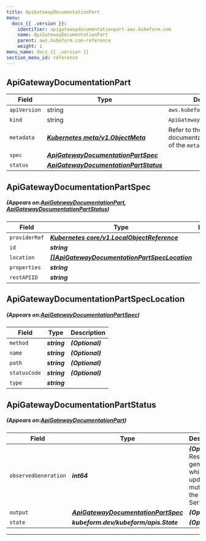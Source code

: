```yaml
---
title: ApiGatewayDocumentationPart
menu:
  docs_{{ .version }}:
    identifier: apigatewaydocumentationpart-aws.kubeform.com
    name: ApiGatewayDocumentationPart
    parent: aws.kubeform.com-reference
    weight: 1
menu_name: docs_{{ .version }}
section_menu_id: reference
---
```


## ApiGatewayDocumentationPart
| Field | Type | Description |
| ------ | ----- | ----------- |
| `apiVersion` | string | `aws.kubeform.com/v1alpha1` |
|    `kind` | string | `ApiGatewayDocumentationPart` |
| `metadata` | ***[Kubernetes meta/v1.ObjectMeta](https://kubernetes.io/docs/reference/generated/kubernetes-api/v1.13/#objectmeta-v1-meta)***|Refer to the Kubernetes API documentation for the fields of the `metadata` field.|
| `spec` | ***[ApiGatewayDocumentationPartSpec](#ApiGatewayDocumentationPartSpec)***||
| `status` | ***[ApiGatewayDocumentationPartStatus](#ApiGatewayDocumentationPartStatus)***||
## ApiGatewayDocumentationPartSpec
##### (Appears on:[ApiGatewayDocumentationPart](#ApiGatewayDocumentationPart), [ApiGatewayDocumentationPartStatus](#ApiGatewayDocumentationPartStatus))
| Field | Type | Description |
| ------ | ----- | ----------- |
| `providerRef` | ***[Kubernetes core/v1.LocalObjectReference](https://kubernetes.io/docs/reference/generated/kubernetes-api/v1.13/#localobjectreference-v1-core)***||
| `id` | ***string***||
| `location` | ***[[]ApiGatewayDocumentationPartSpecLocation](#ApiGatewayDocumentationPartSpecLocation)***||
| `properties` | ***string***||
| `restAPIID` | ***string***||
## ApiGatewayDocumentationPartSpecLocation
##### (Appears on:[ApiGatewayDocumentationPartSpec](#ApiGatewayDocumentationPartSpec))
| Field | Type | Description |
| ------ | ----- | ----------- |
| `method` | ***string***| ***(Optional)*** |
| `name` | ***string***| ***(Optional)*** |
| `path` | ***string***| ***(Optional)*** |
| `statusCode` | ***string***| ***(Optional)*** |
| `type` | ***string***||
## ApiGatewayDocumentationPartStatus
##### (Appears on:[ApiGatewayDocumentationPart](#ApiGatewayDocumentationPart))
| Field | Type | Description |
| ------ | ----- | ----------- |
| `observedGeneration` | ***int64***| ***(Optional)*** Resource generation, which is updated on mutation by the API Server.|
| `output` | ***[ApiGatewayDocumentationPartSpec](#ApiGatewayDocumentationPartSpec)***| ***(Optional)*** |
| `state` | ***kubeform.dev/kubeform/apis.State***| ***(Optional)*** |
---
